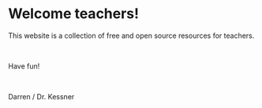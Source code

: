 # Welcome teachers!

This website is a collection of free and open source resources
for teachers.  

<br/>  

Have fun!

<br/>  

Darren / Dr. Kessner


